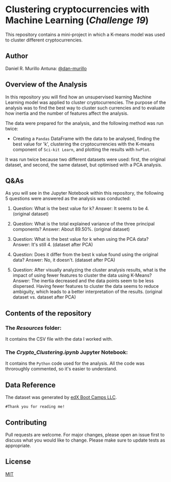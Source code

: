 # Clustering cryptocurrencies with Machine Learning (*Challenge 19*)

This repository contains a mini-project in which a K-means model was used to cluster different cryptocurrencies.

## Author

Daniel R. Murillo Antuna: [@dan-murillo](https://github.com/dan-murillo)

## Overview of the Analysis

In this repository you will find how an unsupervised learning Machine Learning model was applied to cluster cryptocurrencies. The purpose of the analysis was to find the best way to cluster such currencies and to evaluate how inertia and the number of features affect the analysis.

The data were prepared for the analysis, and the following method was run twice:
- Creating a ```Pandas``` DataFrame with the data to be analysed, finding the best value for 'k', clustering the cryptocurrencies with the K-means component of ```Sci-kit Learn```, and plotting the results with ```hvPlot```.

It was run twice because two different datasets were used: first, the original dataset, and second, the same dataset, but optimised with a PCA analysis.

## Q&As

As you will see in the Jupyter Notebook within this repository, the following 5 questions were answered as the analysis was conducted:

1. Question: What is the best value for k? Answer: It seems to be 4. (original dataset)

2. Question: What is the total explained variance of the three principal components? Answer: About 89.50%. (original dataset)

3. Question: What is the best value for k when using the PCA data? Answer: It's still 4. (dataset after PCA)

4. Question: Does it differ from the best k value found using the original data? Answer: No, it doesn't. (dataset after PCA)

5. Question: After visually analyzing the cluster analysis results, what is the impact of using fewer features to cluster the data using K-Means? Answer: The inertia decreased and the data points seem to be less dispersed. Having fewer features to cluster the data seems to reduce ambiguity, which leads to a better interpretation of the results. (original dataset vs. dataset after PCA)

## Contents of the repository

### The *Resources* folder:

It contains the CSV file with the data I worked with.

### The *Crypto_Clustering.ipynb* Jupyter Notebook:

It contains the ```Python``` code used for the analysis. All the code was throroughly commented, so it's easier to understand.

## Data Reference

The dataset was generated by [edX Boot Camps LLC](https://www.edx.org/boot-camps).

```#Thank you for reading me!```

## Contributing

Pull requests are welcome. For major changes, please open an issue first to discuss what you would like to change.
Please make sure to update tests as appropriate.

## License

[MIT](https://choosealicense.com/licenses/mit/)
